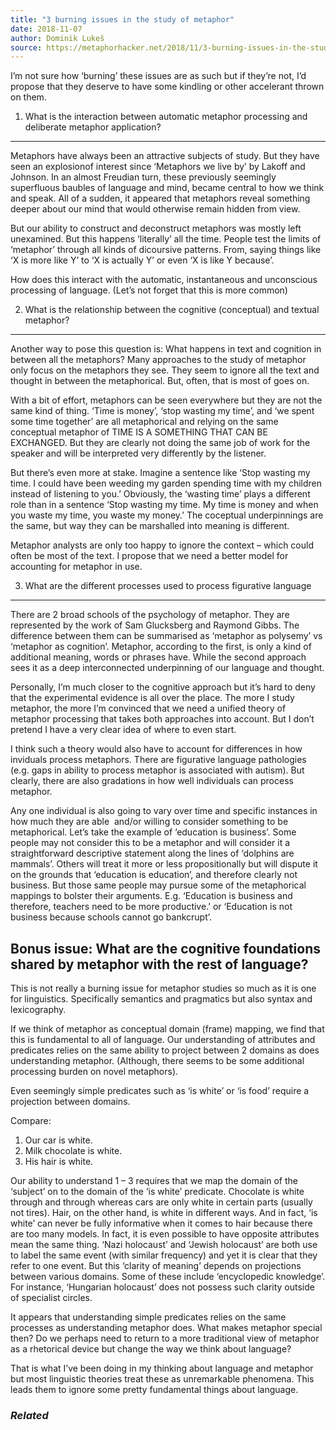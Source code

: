 ```yaml
---
title: "3 burning issues in the study of metaphor"
date: 2018-11-07
author: Dominik Lukeš
source: https://metaphorhacker.net/2018/11/3-burning-issues-in-the-study-of-metaphor
---
```


I’m not sure how ‘burning’ these issues are as such but if they’re not, I’d propose that they deserve to have some kindling or other accelerant thrown on them.

1. What is the interaction between automatic metaphor processing and deliberate metaphor application?
-----------------------------------------------------------------------------------------------------

Metaphors have always been an attractive subjects of study. But they have seen an explosionof interest since ‘Metaphors we live by’ by Lakoff and Johnson. In an almost Freudian turn, these previously seemingly superfluous baubles of language and mind, became central to how we think and speak. All of a sudden, it appeared that metaphors reveal something deeper about our mind that would otherwise remain hidden from view.

But our ability to construct and deconstruct metaphors was mostly left unexamined. But this happens ‘literally’ all the time. People test the limits of ‘metaphor’ through all kinds of dicoursive patterns. From, saying things like ‘X is more like Y’ to ‘X is actually Y’ or even ‘X is like Y because’.

How does this interact with the automatic, instantaneous and unconscious processing of language. (Let’s not forget that this is more common)

2. What is the relationship between the cognitive (conceptual) and textual metaphor?
------------------------------------------------------------------------------------

Another way to pose this question is: What happens in text and cognition in between all the metaphors? Many approaches to the study of metaphor only focus on the metaphors they see. They seem to ignore all the text and thought in between the metaphorical. But, often, that is most of goes on.

With a bit of effort, metaphors can be seen everywhere but they are not the same kind of thing. ‘Time is money’, ‘stop wasting my time’, and ‘we spent some time together’ are all metaphorical and relying on the same conceptual metaphor of TIME IS A SOMETHING THAT CAN BE EXCHANGED. But they are clearly not doing the same job of work for the speaker and will be interpreted very differently by the listener.

But there’s even more at stake. Imagine a sentence like ‘Stop wasting my time. I could have been weeding my garden spending time with my children instead of listening to you.’ Obviously, the ‘wasting time’ plays a different role than in a sentence ‘Stop wasting my time. My time is money and when you waste my time, you waste my money.’ The coceptual underpinnings are the same, but way they can be marshalled into meaning is different.

Metaphor analysts are only too happy to ignore the context – which could often be most of the text. I propose that we need a better model for accounting for metaphor in use.

3. What are the different processes used to process figurative language
-----------------------------------------------------------------------

There are 2 broad schools of the psychology of metaphor. They are represented by the work of Sam Glucksberg and Raymond Gibbs. The difference between them can be summarised as ‘metaphor as polysemy’ vs ‘metaphor as cognition’. Metaphor, according to the first, is only a kind of additional meaning, words or phrases have. While the second approach sees it as a deep interconnected underpinning of our language and thought.

Personally, I’m much closer to the cognitive approach but it’s hard to deny that the experimental evidence is all over the place. The more I study metaphor, the more I’m convinced that we need a unified theory of metaphor processing that takes both approaches into account. But I don’t pretend I have a very clear idea of where to even start.

I think such a theory would also have to account for differences in how inviduals process metaphors. There are figurative language pathologies (e.g. gaps in ability to process metaphor is associated with autism). But clearly, there are also gradations in how well individuals can process metaphor.

Any one individual is also going to vary over time and specific instances in how much they are able  and/or willing to consider something to be metaphorical. Let’s take the example of ‘education is business’. Some people may not consider this to be a metaphor and will consider it a straightforward descriptive statement along the lines of ‘dolphins are mammals’. Others will treat it more or less propositionally but will dispute it on the grounds that ‘education is education’, and therefore clearly not business. But those same people may pursue some of the metaphorical mappings to bolster their arguments. E.g. ‘Education is business and therefore, teachers need to be more productive.’ or ‘Education is not business because schools cannot go bankcrupt’.

Bonus issue: What are the cognitive foundations shared by metaphor with the rest of language?
---------------------------------------------------------------------------------------------

This is not really a burning issue for metaphor studies so much as it is one for linguistics. Specifically semantics and pragmatics but also syntax and lexicography.

If we think of metaphor as conceptual domain (frame) mapping, we find that this is fundamental to all of language. Our understanding of attributes and predicates relies on the same ability to project between 2 domains as does understanding metaphor. (Although, there seems to be some additional processing burden on novel metaphors).

Even seemingly simple predicates such as ‘is white’ or ‘is food’ require a projection between domains.

Compare:

1. Our car is white.
2. Milk chocolate is white.
3. His hair is white.

Our ability to understand 1 – 3 requires that we map the domain of the ‘subject’ on to the domain of the ‘is white’ predicate. Chocolate is white through and through whereas cars are only white in certain parts (usually not tires). Hair, on the other hand, is white in different ways. And in fact, ‘is white’ can never be fully informative when it comes to hair because there are too many models. In fact, it is even possible to have opposite attributes mean the same thing. ‘Nazi holocaust’ and ‘Jewish holocaust’ are both use to label the same event (with similar frequency) and yet it is clear that they refer to one event. But this ‘clarity of meaning’ depends on projections between various domains. Some of these include ‘encyclopedic knowledge’. For instance, ‘Hungarian holocaust’ does not possess such clarity outside of specialist circles.

It appears that understanding simple predicates relies on the same processes as understanding metaphor does. What makes metaphor special then? Do we perhaps need to return to a more traditional view of metaphor as a rhetorical device but change the way we think about language?

That is what I’ve been doing in my thinking about language and metaphor but most linguistic theories treat these as unremarkable phenomena. This leads them to ignore some pretty fundamental things about language.

### *Related*